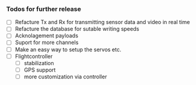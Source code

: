 ### Todos for further release

- [ ] Refacture Tx and Rx for transmitting sensor data and video in real time
- [ ] Refacture the database for sutable writing speeds
- [ ] Acknolagement payloads
- [ ] Suport for more channels
- [ ] Make an easy way to setup the servos etc.
- [ ] Flightcontroller
    - [ ] stabilization
    - [ ] GPS support
    - [ ] more customization via controller
